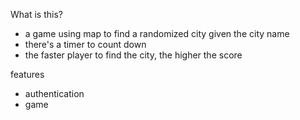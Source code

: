 What is this?

- a game using map to find a randomized city given the city name
- there's a timer to count down
- the faster player to find the city, the higher the score

features

- authentication
- game
